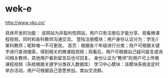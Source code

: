 # wek-e
http://www.vko.cn/

具体开发的功能：
该网站为非盈利性网站，用户只有注册后才能分享、观看微课程视频，同时和各科教师沟通交流。
登陆注册模块：用户身份认证分为：学生//某科教师；昵称唯一不可更改。
首页：根据各个年级进行分类；用户可根据关键字进行查询搜索，得到相关的微课程视频；观看后，用户可根据自己疑问留言或询问相关教师，其他用户看到留言后也可回复。
身份认证为“教师”的用户可上传微课程视频（系统根据关键字分类存入数据库）
学习中心模块：该模块系统会定时举办活动，用户可根据自己意愿参加。类似交流群。
